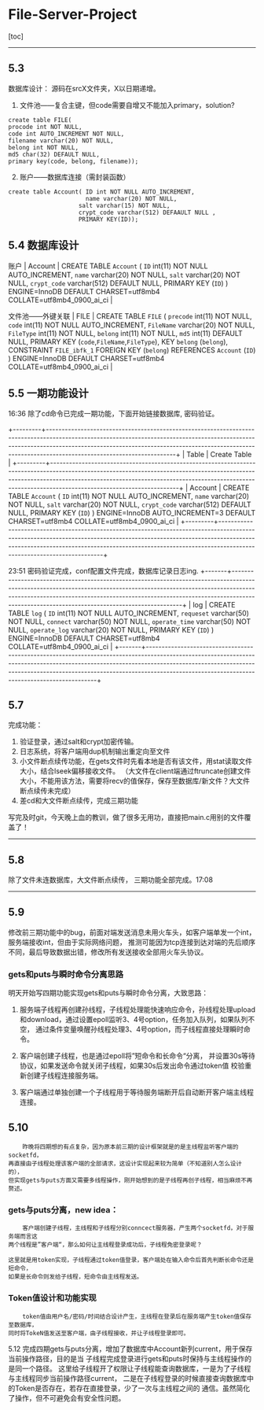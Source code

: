 # File-Server-Project

[toc]

***

## 5.3 

数据库设计：
源码在srcX文件夹，X以日期递增。

1. 文件池——复合主键，但code需要自增又不能加入primary，solution?

```mysql
create table FILE(
procode int NOT NULL, 
code int AUTO_INCREMENT NOT NULL, 
filename varchar(20) NOT NULL, 
belong int NOT NULL, 
md5 char(32) DEFAULT NULL, 
primary key(code, belong, filename));
```

2. 账户——数据库连接（需封装函数）

```mysql
create table Account( ID int NOT NULL AUTO_INCREMENT, 
                      name varchar(20) NOT NULL, 
                    salt varchar(15) NOT NULL, 
                    crypt_code varchar(512) DEFAAULT NULL , 
                    PRIMARY KEY(ID)); 
```


## 5.4 数据库设计

账户
| Account | CREATE TABLE `Account` (
  `ID` int(11) NOT NULL AUTO_INCREMENT,
  `name` varchar(20) NOT NULL,
  `salt` varchar(20) NOT NULL,
  `crypt_code` varchar(512) DEFAULT NULL,
  PRIMARY KEY (`ID`)
) ENGINE=InnoDB DEFAULT CHARSET=utf8mb4 COLLATE=utf8mb4_0900_ai_ci |

文件池——外键关联
| FILE  | CREATE TABLE `FILE` (
  `precode` int(11) NOT NULL,
  `code` int(11) NOT NULL AUTO_INCREMENT,
  `FileName` varchar(20) NOT NULL,
  `FileType` int(11) NOT NULL,
  `belong` int(11) NOT NULL,
  `md5` int(11) DEFAULT NULL,
  PRIMARY KEY (`code`,`FileName`,`FileType`),
  KEY `belong` (`belong`),
  CONSTRAINT `FILE_ibfk_1` FOREIGN KEY (`belong`) REFERENCES `Account` (`ID`)
) ENGINE=InnoDB DEFAULT CHARSET=utf8mb4 COLLATE=utf8mb4_0900_ai_ci |


## 5.5 一期功能设计

16:36 除了cd命令已完成一期功能，下面开始链接数据库, 密码验证。

+---------+-----------------------------------------------------------------------------------------------------------------------------------------------------------------------------------------------------------------------------------------------------------------------------------+
| Table   | Create Table                                                                                                                                                                                                                                                                      |
+---------+-----------------------------------------------------------------------------------------------------------------------------------------------------------------------------------------------------------------------------------------------------------------------------------+
| Account | CREATE TABLE `Account` (
  `ID` int(11) NOT NULL AUTO_INCREMENT,
  `name` varchar(20) NOT NULL,
  `salt` varchar(20) NOT NULL,
  `crypt_code` varchar(512) DEFAULT NULL,
  PRIMARY KEY (`ID`)
) ENGINE=InnoDB AUTO_INCREMENT=3 DEFAULT CHARSET=utf8mb4 COLLATE=utf8mb4_0900_ai_ci |
+---------+-----------------------------------------------------------------------------------------------------------------------------------------------------------------------------------------------------------------------------------------------------------------------------------+

23:51 密码验证完成，conf配置文件完成，数据库记录日志ing.
+-------+--------------------------------------------------------------------------------------------------------------------------------------------------------------------------------------------------------------------------------------------------------------------------------------------------------+
| log   | CREATE TABLE `log` (
  `ID` int(11) NOT NULL AUTO_INCREMENT,
  `requeset` varchar(50) NOT NULL,
  `connect` varchar(50) NOT NULL,
  `operate_time` varchar(50) NOT NULL,
  `operate_log` varchar(20) NOT NULL,
  PRIMARY KEY (`ID`)
) ENGINE=InnoDB DEFAULT CHARSET=utf8mb4 COLLATE=utf8mb4_0900_ai_ci |
+-------+--------------------------------------------------------------------------------------------------------------------------------------------------------------------------------------------------------------------------------------------------------------------------------------------------------+



## 5.7

完成功能：
1. 验证登录，通过salt和crypt加密传输。
2. 日志系统，将客户端用dup机制输出重定向至文件
3. 小文件断点续传功能，在gets文件时先看本地是否有该文件，用stat读取文件大小，结合lseek偏移接收文件。
（大文件在client端通过ftruncate创建文件大小，不能用该方法，需要将recv的值保存，保存至数据库/新文件？大文件断点续传未完成）
4. 差cd和大文件断点续传，完成三期功能

写完及时git，今天晚上血的教训，做了很多无用功，直接把main.c用别的文件覆盖了！

*** 
## 5.8

除了文件未连数据库，大文件断点续传， 三期功能全部完成。17:08

***
## 5.9

修改前三期功能中的bug，前面对端发送消息未用火车头，如客户端单发一个int，服务端接收int，但由于实际网络问题，
推测可能因为tcp连接到达对端的先后顺序不同，最后导致数据出错，修改所有发送接收全部用火车头协议。

### gets和puts与瞬时命令分离思路

明天开始写四期功能实现gets和puts与瞬时命令分离，大致思路：
1. 服务端子线程再创建孙线程，子线程处理能快速响应命令，孙线程处理upload和download，通过设置epoll监听3、4号option，任务加入队列，如果队列不空，
通过条件变量唤醒孙线程处理3、4号option，而子线程直接处理瞬时命令。
2. 客户端创建子线程，也是通过epoll将”短命令和长命令“分离， 并设置30s等待协议，如果发送命令就关闭子线程，如果30s后发出命令通过token值
校验重新创建子线程连接服务端。

3. 客户端通过单独创建一个子线程用于等待服务端断开后自动断开客户端主线程连接。

## 5.10

        昨晚将四期想的有点复杂，因为原本前三期的设计框架就是的是主线程监听客户端的socketfd，
    再直接由子线程处理该客户端的全部请求，这设计实现起来较为简单（不知道别人怎么设计的），
    但实现gets与puts方面又需要多线程操作，刚开始想到的是子线程再创子线程，相当麻烦不再赘述。

### gets与puts分离，new idea：

        客户端创建子线程，主线程和子线程分别conncect服务器，产生两个socketfd，对于服务端而言这
    两个线程是”客户端“，那么如何让主线程登录成功后，子线程免密登录呢？
    
    这里就是用token实现，子线程通过token值登录，客户端处在输入命令后首先判断长命令还是短命令，
    如果是长命令则发给子线程，短命令由主线程发送。

### Token值设计和功能实现

        token值由用户名/密码/时间结合设计产生，主线程在登录后在服务端产生token值保存至数据库，
    同时将TokeN值发送至客户端，由子线程接收，并让子线程登录即可。

5.12
        完成四期gets与puts分离，增加了数据库中Account新列current，用于保存当前操作路径，目的是当
    子线程完成登录进行gets和puts时保持与主线程操作的是同一个路径。
    这里给子线程开了权限让子线程能查询数据库，一是为了子线程与主线程同步当前操作路径current，
    二是在子线程登录的时候直接查询数据库中的Token是否存在，若存在直接登录，少了一次与主线程之间的
    通信。虽然简化了操作，但不可避免会有安全性问题。


